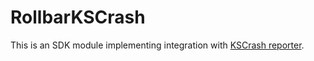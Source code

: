 # RollbarKSCrash

This is an SDK module implementing integration with [KSCrash reporter](https://github.com/kstenerud/KSCrash).
